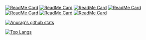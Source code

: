 

[![ReadMe Card](https://github-readme-stats.vercel.app/api/pin/?username=ifgyong&repo=iOSDataFactory&theme=tokyonight)](https://github.com/ifgyong/iOSDataFactory)
[![ReadMe Card](https://github-readme-stats.vercel.app/api/pin/?username=ifgyong&repo=flutter_easyHub&theme=radical)](https://github.com/ifgyong/flutter_easyHub)
[![ReadMe Card](https://github-readme-stats.vercel.app/api/pin/?username=ifgyong&repo=demo&theme=radical)](https://github.com/ifgyong/demo)
[![ReadMe Card](https://github-readme-stats.vercel.app/api/pin/?username=ifgyong&repo=flutter-example&theme=tokyonight)](https://github.com/ifgyong/flutter-example)
[![ReadMe Card](https://github-readme-stats.vercel.app/api/pin/?username=ifgyong&repo=flutter-guide&theme=tokyonight)](https://github.com/ifgyong/flutter-guide)
[![ReadMe Card](https://github-readme-stats.vercel.app/api/pin/?username=ifgyong&repo=flutter_custom_calendar&theme=radical)](https://github.com/ifgyong/flutter_custom_calendar)
[![ReadMe Card](https://github-readme-stats.vercel.app/api/pin/?username=ifgyong&repo=flutter_simple_record_and_player&theme=radical)](https://github.com/ifgyong/flutter_simple_record_and_player)


[![Anurag's github stats](https://github-readme-stats.vercel.app/api?username=ifgyong&theme=tokyonight)](https://github.com/ifgyong/ifgyong)

[![Top Langs](https://github-readme-stats.vercel.app/api/top-langs/?username=ifgyong&theme=tokyonight&hide=c,c%2B%2B)](https://github.com/ifgyong/ifgyong)


<!--
**ifgyong/ifgyong** is a ✨ _special_ ✨ repository because its `README.md` (this file) appears on your GitHub profile.

Here are some ideas to get you started:

- 🔭 I’m currently working on ...
- 🌱 I’m currently learning ...
- 👯 I’m looking to collaborate on ...
- 🤔 I’m looking for help with ...
- 💬 Ask me about ...
- 📫 How to reach me: ...
- 😄 Pronouns: ...
- ⚡ Fun fact: ...
-->
